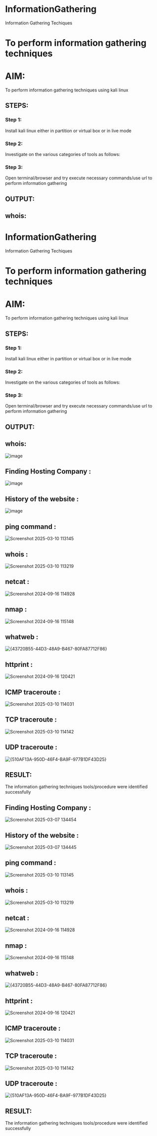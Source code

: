 # InformationGathering
Information Gathering Techiques

# To perform information gathering techniques

# AIM:

To perform information gathering techniques using kali linux 

## STEPS:

### Step 1:

Install kali linux either in partition or virtual box or in live mode

### Step 2:

Investigate on the various categories of tools as follows:

### Step 3:
Open terminal/browser and try execute necessary commands/use url to perform information gathering


## OUTPUT:


## whois:
# InformationGathering
Information Gathering Techiques

# To perform information gathering techniques

# AIM:

To perform information gathering techniques using kali linux 

## STEPS:

### Step 1:

Install kali linux either in partition or virtual box or in live mode

### Step 2:

Investigate on the various categories of tools as follows:

### Step 3:
Open terminal/browser and try execute necessary commands/use url to perform information gathering


## OUTPUT:


## whois:

![image](https://github.com/user-attachments/assets/ba20b904-d225-4ede-bf51-1cc87916ffa7)


## Finding Hosting Company :

![image](https://github.com/user-attachments/assets/12614aaa-2be5-46e4-ba59-740e1fcce6d2)




## History of the website :
![image](https://github.com/user-attachments/assets/b2f29445-a6f1-4c90-99ea-44df8427e2cd)




## ping command :
![Screenshot 2025-03-10 113145](https://github.com/user-attachments/assets/61649992-1fec-4c62-be09-ee2d6256e77f)



## whois :
![Screenshot 2025-03-10 113219](https://github.com/user-attachments/assets/5703d5be-0855-44f6-9992-c1b78ca2129e)




## netcat :


![Screenshot 2024-09-16 114928](https://github.com/user-attachments/assets/11364b4f-350e-47eb-83d9-ae92a4b0d641)


## nmap :



![Screenshot 2024-09-16 115148](https://github.com/user-attachments/assets/ba99da48-c8cf-4520-b146-4e947dad3c40)


## whatweb :
![{43720B55-44D3-48A9-B467-80FA87712F86}](https://github.com/user-attachments/assets/91d2a083-a333-4bf9-9e90-7cfe0640b9f7)




## httprint :

![Screenshot 2024-09-16 120421](https://github.com/user-attachments/assets/0bae6c46-7f4d-4deb-8be1-4d8130d17b88)



## ICMP traceroute :
![Screenshot 2025-03-10 114031](https://github.com/user-attachments/assets/bf0adcd0-25c6-4798-a433-44004d625fd9)






## TCP traceroute :
![Screenshot 2025-03-10 114142](https://github.com/user-attachments/assets/c865802a-96d5-4412-be78-ca40c08d6cf4)


## UDP traceroute :
![{510AF13A-950D-46F4-BA9F-977B1DF43D25}](https://github.com/user-attachments/assets/7b4f7d85-be2b-4221-afed-2ee39d3c3ecb)





## RESULT:
The information gathering techniques tools/procedure were  identified successfully


## Finding Hosting Company :
![Screenshot 2025-03-07 134454](https://github.com/user-attachments/assets/46baa95f-781d-4a46-bac6-f8a6ebe34544)





## History of the website :
![Screenshot 2025-03-07 134445](https://github.com/user-attachments/assets/61bd2da3-f5bf-4bed-a206-c45d5254ba00)



## ping command :
![Screenshot 2025-03-10 113145](https://github.com/user-attachments/assets/61649992-1fec-4c62-be09-ee2d6256e77f)



## whois :
![Screenshot 2025-03-10 113219](https://github.com/user-attachments/assets/5703d5be-0855-44f6-9992-c1b78ca2129e)




## netcat :


![Screenshot 2024-09-16 114928](https://github.com/user-attachments/assets/11364b4f-350e-47eb-83d9-ae92a4b0d641)


## nmap :



![Screenshot 2024-09-16 115148](https://github.com/user-attachments/assets/ba99da48-c8cf-4520-b146-4e947dad3c40)


## whatweb :
![{43720B55-44D3-48A9-B467-80FA87712F86}](https://github.com/user-attachments/assets/91d2a083-a333-4bf9-9e90-7cfe0640b9f7)




## httprint :

![Screenshot 2024-09-16 120421](https://github.com/user-attachments/assets/0bae6c46-7f4d-4deb-8be1-4d8130d17b88)



## ICMP traceroute :
![Screenshot 2025-03-10 114031](https://github.com/user-attachments/assets/bf0adcd0-25c6-4798-a433-44004d625fd9)






## TCP traceroute :
![Screenshot 2025-03-10 114142](https://github.com/user-attachments/assets/c865802a-96d5-4412-be78-ca40c08d6cf4)


## UDP traceroute :
![{510AF13A-950D-46F4-BA9F-977B1DF43D25}](https://github.com/user-attachments/assets/7b4f7d85-be2b-4221-afed-2ee39d3c3ecb)





## RESULT:
The information gathering techniques tools/procedure were  identified successfully

